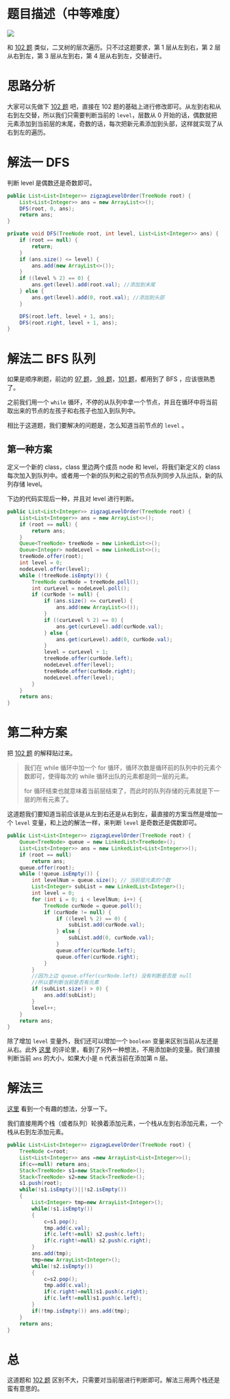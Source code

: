 # 题目描述（中等难度）

![](https://windliang.oss-cn-beijing.aliyuncs.com/103.jpg)

和 [102 题](<https://leetcode.wang/leetcode-102-Binary-Tree-Level-Order-Traversal.html>) 类似，二叉树的层次遍历。只不过这题要求，第 1 层从左到右，第 2 层从右到左，第 3 层从左到右，第 4 层从右到左，交替进行。

# 思路分析

大家可以先做下 [102 题](<https://leetcode.wang/leetcode-102-Binary-Tree-Level-Order-Traversal.html>) 吧，直接在 102 题的基础上进行修改即可。从左到右和从右到左交替，所以我们只需要判断当前的 `level`，层数从 0 开始的话，偶数就把元素添加到当前层的末尾，奇数的话，每次把新元素添加到头部，这样就实现了从右到左的遍历。

# 解法一 DFS

判断 level 是偶数还是奇数即可。

```java
public List<List<Integer>> zigzagLevelOrder(TreeNode root) {
    List<List<Integer>> ans = new ArrayList<>();
    DFS(root, 0, ans);
    return ans;
}

private void DFS(TreeNode root, int level, List<List<Integer>> ans) {
    if (root == null) {
        return;
    }
    if (ans.size() <= level) {
        ans.add(new ArrayList<>());
    }
    if ((level % 2) == 0) {
        ans.get(level).add(root.val); //添加到末尾
    } else {
        ans.get(level).add(0, root.val); //添加到头部
    }

    DFS(root.left, level + 1, ans);
    DFS(root.right, level + 1, ans);
}
```

# 解法二 BFS 队列

如果是顺序刷题，前边的 [97 题](https://leetcode.wang/leetCode-97-Interleaving-String.html#%E8%A7%A3%E6%B3%95%E4%B8%89-%E5%B9%BF%E5%BA%A6%E4%BC%98%E5%85%88%E9%81%8D%E5%8E%86-bfs)，[ 98 题](https://leetcode.wang/leetCode-98-Validate-Binary-Search-Tree.html#%E8%A7%A3%E6%B3%95%E4%B8%89-dfs-bfs)，[101 题](https://leetcode.wang/leetcode-101-Symmetric-Tree.html#%E8%A7%A3%E6%B3%95%E4%B8%89-bfs-%E9%98%9F%E5%88%97)，都用到了 BFS ，应该很熟悉了。

之前我们用一个 `while` 循环，不停的从队列中拿一个节点，并且在循环中将当前取出来的节点的左孩子和右孩子也加入到队列中。

相比于这道题，我们要解决的问题是，怎么知道当前节点的 `level` 。

## 第一种方案

定义一个新的 class，class 里边两个成员 node 和 level，将我们新定义的 class 每次加入到队列中。或者用一个新的队列和之前的节点队列同步入队出队，新的队列存储 level。

下边的代码实现后一种，并且对 level 进行判断。

```java
public List<List<Integer>> zigzagLevelOrder(TreeNode root) {
    List<List<Integer>> ans = new ArrayList<>();
    if (root == null) {
        return ans;
    }
    Queue<TreeNode> treeNode = new LinkedList<>();
    Queue<Integer> nodeLevel = new LinkedList<>();
    treeNode.offer(root);
    int level = 0;
    nodeLevel.offer(level);
    while (!treeNode.isEmpty()) {
        TreeNode curNode = treeNode.poll();
        int curLevel = nodeLevel.poll();
        if (curNode != null) {
            if (ans.size() <= curLevel) {
                ans.add(new ArrayList<>());
            }
            if ((curLevel % 2) == 0) {
                ans.get(curLevel).add(curNode.val);
            } else {
                ans.get(curLevel).add(0, curNode.val);
            }
            level = curLevel + 1;
            treeNode.offer(curNode.left);
            nodeLevel.offer(level);
            treeNode.offer(curNode.right);
            nodeLevel.offer(level);
        }
    }
    return ans;
}
```

# 第二种方案

把 [102 题](<https://leetcode.wang/leetcode-102-Binary-Tree-Level-Order-Traversal.html>) 的解释贴过来。

> 我们在 while 循环中加一个 for 循环，循环次数是循环前的队列中的元素个数即可，使得每次的 while 循环出队的元素都是同一层的元素。
>
> for 循环结束也就意味着当前层结束了，而此时的队列存储的元素就是下一层的所有元素了。

这道题我们要知道当前应该是从左到右还是从右到左，最直接的方案当然是增加一个 `level` 变量，和上边的解法一样，来判断 `level` 是奇数还是偶数即可。

```java
public List<List<Integer>> zigzagLevelOrder(TreeNode root) {
    Queue<TreeNode> queue = new LinkedList<TreeNode>();
    List<List<Integer>> ans = new LinkedList<List<Integer>>();
    if (root == null)
        return ans;
    queue.offer(root);
    while (!queue.isEmpty()) {
        int levelNum = queue.size(); // 当前层元素的个数
        List<Integer> subList = new LinkedList<Integer>();
        int level = 0;
        for (int i = 0; i < levelNum; i++) {
            TreeNode curNode = queue.poll();
            if (curNode != null) {
                if ((level % 2) == 0) {
                    subList.add(curNode.val);
                } else {
                    subList.add(0, curNode.val);
                }
                queue.offer(curNode.left);
                queue.offer(curNode.right);
            }
        }
        //因为上边 queue.offer(curNode.left) 没有判断是否是 null
        //所以要判断当前是否有元素
        if (subList.size() > 0) {
            ans.add(subList);
        }
        level++;
    }
    return ans;
}
```

除了增加 `level` 变量外，我们还可以增加一个 `boolean` 变量来区别当前从左还是从右。此外 [这里](<https://leetcode.com/problems/binary-tree-zigzag-level-order-traversal/discuss/33815/My-accepted-JAVA-solution>) 的评论里，看到了另外一种想法，不用添加新的变量。我们直接判断当前 `ans` 的大小，如果大小是 n 代表当前在添加第 n 层。

# 解法三

[这里](<https://leetcode.com/problems/binary-tree-zigzag-level-order-traversal/discuss/33904/JAVA-Double-Stack-Solution>) 看到一个有趣的想法，分享一下。

我们直接用两个栈（或者队列）轮换着添加元素，一个栈从左到右添加元素，一个栈从右到左添加元素。

```java
public List<List<Integer>> zigzagLevelOrder(TreeNode root) {
    TreeNode c=root;
    List<List<Integer>> ans =new ArrayList<List<Integer>>();
    if(c==null) return ans;
    Stack<TreeNode> s1=new Stack<TreeNode>();
    Stack<TreeNode> s2=new Stack<TreeNode>();
    s1.push(root);
    while(!s1.isEmpty()||!s2.isEmpty())
    {
        List<Integer> tmp=new ArrayList<Integer>();
        while(!s1.isEmpty())
        {
            c=s1.pop();
            tmp.add(c.val);
            if(c.left!=null) s2.push(c.left);
            if(c.right!=null) s2.push(c.right);
        }
        ans.add(tmp);
        tmp=new ArrayList<Integer>();
        while(!s2.isEmpty())
        {
            c=s2.pop();
            tmp.add(c.val);
            if(c.right!=null)s1.push(c.right);
            if(c.left!=null)s1.push(c.left);
        }
        if(!tmp.isEmpty()) ans.add(tmp);
    }
    return ans;
}
```

# 总

这道题和 [102 题](<https://leetcode.wang/leetcode-102-Binary-Tree-Level-Order-Traversal.html>) 区别不大，只需要对当前层进行判断即可。解法三用两个栈还是蛮有意思的。